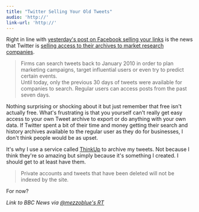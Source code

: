```yaml
---
title: "Twitter Selling Your Old Tweets"
audio: 'http://'
link-url: 'http://'
---
```

<p>Right in line with <a href="https://chrisenns.com/2012/02/be-careful-what-you-link-to/">yesterday's post on Facebook selling your links</a> is the news that Twitter is <a href="http://www.bbc.co.uk/news/technology-17178022">selling access to their archives to market research companies</a>.</p>
<blockquote><p>
  Firms can search tweets back to January 2010 in order to plan marketing campaigns, target influential users or even try to predict certain events.<br />
  Until today, only the previous 30 days of tweets were available for companies to search. Regular users can access posts from the past seven days.
</p></blockquote>
<p>Nothing surprising or shocking about it but just remember that free isn't actually free. What's frustrating is that you yourself can't really get easy access to your own Tweet archive to export or do anything with your own data. If Twitter spent a bit of their time and money getting their search and history archives available to the regular user as they do for businesses, I don't think people would be as upset.</p>
<p>It's why I use a service called <a href="http://thinkupapp.com/">ThinkUp</a> to archive my tweets. Not because I think they're so amazing but simply because it's something I created. I should get to at least have them.</p>
<blockquote><p>
  Private accounts and tweets that have been deleted will not be indexed by the site.
</p></blockquote>
<p>For now?</p>
<p><em>Link to BBC News via <a href="https://twitter.com/mezzoblue/status/174542465548824576">@mezzoblue's RT</a></em></p>
